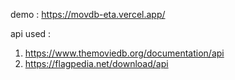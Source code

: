 demo : https://movdb-eta.vercel.app/

api used :
1. https://www.themoviedb.org/documentation/api
2. https://flagpedia.net/download/api